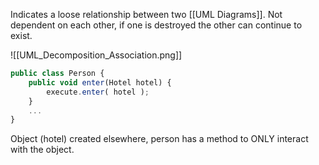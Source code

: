 Indicates a loose relationship between two [[UML Diagrams]]. Not dependent on each other, if one is destroyed the other can continue to exist.

![[UML_Decomposition_Association.png]]

```javascript
public class Person {
	public void enter(Hotel hotel) {
		execute.enter( hotel );
	}
	...
}
```

Object (hotel) created elsewhere, person has a method to ONLY interact with the object.
